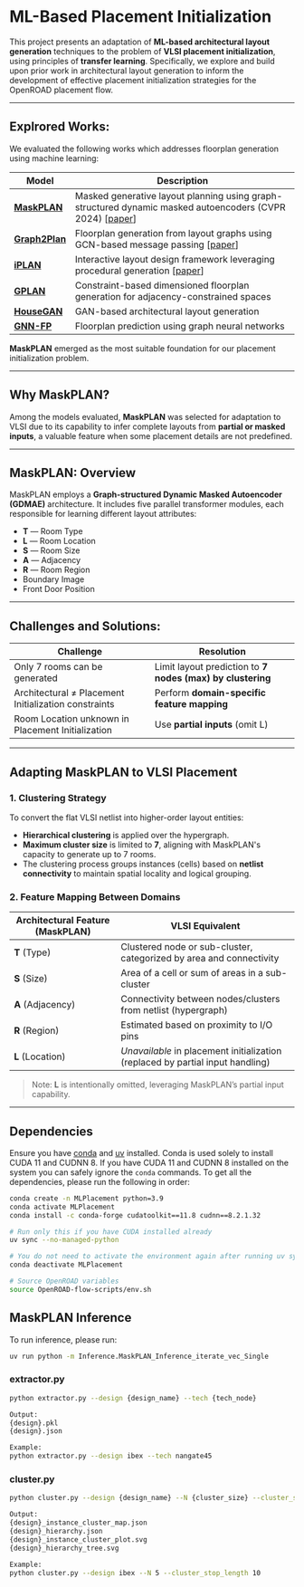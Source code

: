 # ML-Based Placement Initialization

This project presents an adaptation of **ML-based architectural layout generation** techniques to the problem of **VLSI placement initialization**, using principles of **transfer learning**. Specifically, we explore and build upon prior work in architectural layout generation to inform the development of effective placement initialization strategies for the OpenROAD placement flow. 

---

## Explrored Works: 

We evaluated the following works which addresses floorplan generation using machine learning:

| Model | Description |
|-------|-------------|
| **[MaskPLAN](https://github.com/HangZhangZ/MaskPLAN)** | Masked generative layout planning using graph-structured dynamic masked autoencoders (CVPR 2024) [[paper](https://openaccess.thecvf.com/content/CVPR2024/html/Zhang_MaskPLAN_Masked_Generative_Layout_Planning_from_Partial_Input_CVPR_2024_paper.html)] |
| **[Graph2Plan](https://github.com/HanHan55/Graph2plan)** | Floorplan generation from layout graphs using GCN-based message passing [[paper](https://arxiv.org/abs/2004.13204)] |
| **[iPLAN](https://github.com/realcrane/iPLAN-Interactive-and-Procedural-Layout-Planning)** | Interactive layout design framework leveraging procedural generation [[paper](https://arxiv.org/pdf/2203.14412)] |
| **[GPLAN](https://arxiv.org/pdf/2008.01803)** | Constraint-based dimensioned floorplan generation for adjacency-constrained spaces |
| **[HouseGAN](https://github.com/ennauata/housegan)** | GAN-based architectural layout generation |
| **[GNN-FP](https://github.com/mo7amed7assan1911/Floor_Plan_Generation_using_GNNs)** | Floorplan prediction using graph neural networks |


**MaskPLAN** emerged as the most suitable foundation for our placement initialization problem.

---

## Why MaskPLAN? 

Among the models evaluated, **MaskPLAN** was selected for adaptation to VLSI due to its capability to infer complete layouts from **partial or masked inputs**, a valuable feature when some placement details are not predefined.

---

## MaskPLAN: Overview

MaskPLAN employs a **Graph-structured Dynamic Masked Autoencoder (GDMAE)** architecture. It includes five parallel transformer modules, each responsible for learning different layout attributes:

- **T** — Room Type  
- **L** — Room Location  
- **S** — Room Size  
- **A** — Adjacency  
- **R** — Room Region  
- Boundary Image  
- Front Door Position  

---
## Challenges and Solutions: 


| Challenge | Resolution |
|----------|------------|
| Only 7 rooms can be generated | Limit layout prediction to **7 nodes (max) by clustering**|
| Architectural ≠ Placement Initialization constraints | Perform **domain-specific feature mapping** |
| Room Location unknown in Placement Initialization | Use **partial inputs** (omit L) |


---

## Adapting MaskPLAN to VLSI Placement


### 1. Clustering Strategy

To convert the flat VLSI netlist into higher-order layout entities:

- **Hierarchical clustering** is applied over the hypergraph.
- **Maximum cluster size** is limited to **7**, aligning with MaskPLAN's capacity to generate up to 7 rooms.
- The clustering process groups instances (cells) based on **netlist connectivity** to maintain spatial locality and logical grouping.


### 2. Feature Mapping Between Domains

| Architectural Feature (MaskPLAN) | VLSI Equivalent |
|----------------------------------|-----------------|
| **T** (Type) | Clustered node or sub-cluster, categorized by area and connectivity |
| **S** (Size) | Area of a cell or sum of areas in a sub-cluster |
| **A** (Adjacency) | Connectivity between nodes/clusters from netlist (hypergraph) |
| **R** (Region) | Estimated based on proximity to I/O pins |
| **L** (Location) | *Unavailable* in placement initialization (replaced by partial input handling) |

> Note: **L** is intentionally omitted, leveraging MaskPLAN’s partial input capability.

---


## Dependencies
Ensure you have [conda](https://docs.conda.io/projects/conda/en/latest/user-guide/install/index.html) and [uv](https://docs.astral.sh/uv/getting-started/installation/) installed.
Conda is used solely to install CUDA 11 and CUDNN 8.
If you have CUDA 11 and CUDNN 8 installed on the system you can safely ignore the `conda` commands.
To get all the dependencies, please run the following in order:

```bash
conda create -n MLPlacement python=3.9
conda activate MLPlacement
conda install -c conda-forge cudatoolkit==11.8 cudnn==8.2.1.32

# Run only this if you have CUDA installed already
uv sync --no-managed-python

# You do not need to activate the environment again after running uv sync.
conda deactivate MLPlacement

# Source OpenROAD variables
source OpenROAD-flow-scripts/env.sh
```

## MaskPLAN Inference

To run inference, please run:

```bash
uv run python -m Inference.MaskPLAN_Inference_iterate_vec_Single
```

### extractor.py
```bash
python extractor.py --design {design_name} --tech {tech_node}

Output:
{design}.pkl
{design}.json

Example:
python extractor.py --design ibex --tech nangate45
```
### cluster.py
```bash
python cluster.py --design {design_name} --N {cluster_size} --cluster_stop_length {cluster_stop_length}

Output:
{design}_instance_cluster_map.json
{design}_hierarchy.json
{design}_instance_cluster_plot.svg
{design}_hierarchy_tree.svg

Example:
python cluster.py --design ibex --N 5 --cluster_stop_length 10
```
